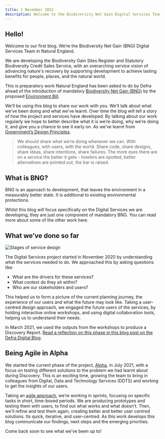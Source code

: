 ```yaml
---
title: 1 November 2021
description: Welcome to the Biodiversity Net Gain Digital Services Team Blog. Here we introduce the blog, provide you with background information on Biodiversity Net Gain and the work of the Digital Team. Come back soon to see how we are progressing. 
---
```


## Hello! 

Welcome to our first blog. We’re the Biodiversity Net Gain (BNG) Digital Services Team in Natural England. 

We are developing the Biodiversity Gain Sites Register and Statutory Biodiversity Credit Sales Service, with an overarching service vision of advancing nature's recovery by supporting development to achieve lasting benefits for people, places, and the natural world. 

This is preparatory work Natural England has been asked to do by Defra ahead of the introduction of mandatory [Biodiversity Net Gain (BNG)]() by the proposed [Environment Bill]().  

We’ll be using this blog to share our work with you. We’ll talk about what we’ve been doing and what we’ve learnt. Over time the blog will tell a story of how the project and services have developed. By talking about our work regularly we hope to better describe what it is we’re doing, why we’re doing it, and give you a chance to see it early on. As we’ve learnt from [Government’s Design Principles](https://www.gov.uk/guidance/government-design-principles). 

> We should share what we’re doing whenever we can. With colleagues, with users, with the world. Share code, share designs, share ideas, share intentions, share failures. The more eyes there are on a service the better it gets - howlers are spotted, better alternatives are pointed out, the bar is raised. 

## What is BNG?

BNG is an approach to development, that leaves the environment in a measurably better state. It is additional to existing environmental protections. 

Whilst this blog will focus specifically on the Digital Services we are developing, they are just one component of mandatory BNG. You can read more about some of the other work here.  

## What we’ve done so far 

![Stages of service design](/alpha-poster.jpeg)

The Digital Services project started in November 2020 by understanding what the services needed to do. We approached this by asking questions like: 
* What are the drivers for these services?
* What context do they sit within?
* Who are our stakeholders and users?

This helped us to form a picture of the current planning journey, the experience of our users and what the future may look like. Taking a user-centred design approach, we engaged the future users of the services, by holding interactive online workshops, and using digital collaboration tools, helping us to understand their needs. 

In March 2021, we used the outputs from the workshops to produce a Discovery Report. [Read a reflection on this phase in this blog post on the Defra Digital Blog](). 

## Being Agile in Alpha 

We started the current phase of the project, [Alpha](), in July 2021, with a focus on testing different solutions to the problem we had learnt about during Discovery. This is an exciting time, growing the team to bring in colleagues from Digital, Data and Technology Services (DDTS) and working to get the insights of our users. 

Taking an [agile approach](), we’re working in sprints, focusing on specific tasks in short, time-boxed periods. We are producing prototypes and testing them with users, to find out what works and what doesn’t. Then, we'll refine and test them again, creating better and better user centred solutions. Its quick, iterative, and user-centred. As this work develops this blog communicate our findings, next steps and the emerging priorities. 

Come back soon to see what we’ve been up to! 